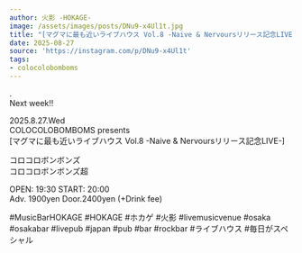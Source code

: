 ```yaml
---
author: 火影 -HOKAGE-
image: /assets/images/posts/DNu9-x4Ul1t.jpg
title: "[マグマに最も近いライブハウス Vol.8 -Naive & Nervoursリリース記念LIVE-]"
date: 2025-08-27
source: 'https://instagram.com/p/DNu9-x4Ul1t'
tags:
- colocolobomboms
---
```

.<br>
Next week‼️

2025.8.27.Wed<br>
COLOCOLOBOMBOMS presents<br>
[マグマに最も近いライブハウス Vol.8 -Naive & Nervoursリリース記念LIVE-]

コロコロボンボンズ<br>
コロコロボンボンズ超

OPEN: 19:30 START: 20:00<br>
Adv. 1900yen Door.2400yen (+Drink fee)

#MusicBarHOKAGE #HOKAGE #ホカゲ #火影 #livemusicvenue #osaka #osakabar #livepub #japan #pub #bar #rockbar #ライブハウス #毎日がスペシャル